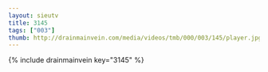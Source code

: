 ```yaml
--- 
layout: sieutv
title: 3145
tags: ["003"]
thumb: http://drainmainvein.com/media/videos/tmb/000/003/145/player.jpg
---
```

{% include drainmainvein key="3145" %} 
